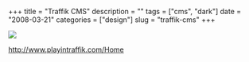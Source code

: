 +++
title = "Traffik CMS"
description = ""
tags = ["cms", "dark"]
date = "2008-03-21"
categories = ["design"]
slug = "traffik-cms"
+++


 

  <div id="screens-thumbs" class="clearfix">
    <div class="txt-center" id="design-submission"><a href="http://www.playintraffik.com/Home"><img id='bluga-thumbnail-799' class='bluga-thumbnail large' src='http://media.konigi.com/bluga/
wt47f2778f23d5b_0.jpg'/></a></div>  
  </div>   
<p><a href="http://www.playintraffik.com/Home">http://www.playintraffik.com/Home</a></p>




